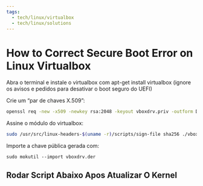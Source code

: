 ```yaml
---
tags:
  - tech/linux/virtualbox
  - tech/linux/solutions
---
```


# How to Correct Secure Boot Error on Linux Virtualbox


Abra o terminal e instale o virtualbox com apt-get install virtualbox (ignore os avisos e pedidos para desativar o boot seguro do UEFI)

Crie um “par de chaves X.509”:

```bash
openssl req -new -x509 -newkey rsa:2048 -keyout vboxdrv.priv -outform DER -out vboxdrv.der -nodes -days 36500 -subj "/CN=MySelf/"
```

Assine o módulo do virtualbox:

```bash
sudo /usr/src/linux-headers-$(uname -r)/scripts/sign-file sha256 ./vboxdrv.priv ./vboxdrv.der $(modinfo -n vboxdrv)
```

Importe a chave pública gerada com:

`sudo mokutil --import vboxdrv.der`

## Rodar Script Abaixo Apos Atualizar O Kernel